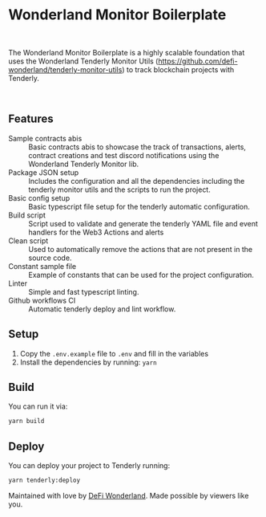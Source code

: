 # Wonderland Monitor Boilerplate

<br />

The Wonderland Monitor Boilerplate is a highly scalable foundation that uses the Wonderland Tenderly Monitor Utils (https://github.com/defi-wonderland/tenderly-monitor-utils) to track blockchain projects with Tenderly.

<br />

## Features

<dl>
  <dt>Sample contracts abis</dt>
  <dd>Basic contracts abis to showcase the track of transactions, alerts, contract creations and test discord notifications using the Wonderland Tenderly Monitor lib.</dd>

  <dt>Package JSON setup</dt>
  <dd>Includes the configuration and all the dependencies including the tenderly monitor utils and the scripts to run the project.</dd>

  <dt>Basic config setup</dt>
  <dd>Basic typescript file setup for the tenderly automatic configuration.</dd>

  <dt>Build script</dt>
  <dd>Script used to validate and generate the tenderly YAML file and event handlers for the Web3 Actions and alerts</dd>

  <dt>Clean script</dt>
  <dd>Used to automatically remove the actions that are not present in the source code.</dd>

  <dt>Constant sample file</dt>
  <dd>Example of constants that can be used for the project configuration.</dd>

  <dt>Linter</dt>
  <dd>Simple and fast typescript linting</a>.</dd>

  <dt>Github workflows CI</dt>
  <dd>Automatic tenderly deploy and lint workflow.</dd>
</dl>

## Setup

1. Copy the `.env.example` file to `.env` and fill in the variables
2. Install the dependencies by running: `yarn`

## Build

You can run it via:

```bash
yarn build
```

## Deploy

You can deploy your project to Tenderly running:

```bash
yarn tenderly:deploy
```

Maintained with love by [DeFi Wonderland](https://defi.sucks). Made possible by viewers like you.
